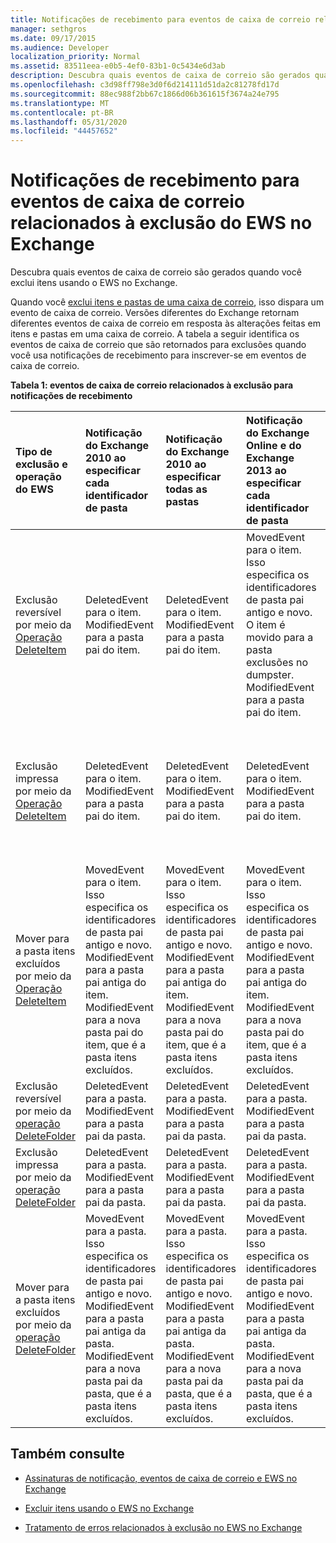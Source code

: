 ```yaml
---
title: Notificações de recebimento para eventos de caixa de correio relacionados à exclusão do EWS no Exchange
manager: sethgros
ms.date: 09/17/2015
ms.audience: Developer
localization_priority: Normal
ms.assetid: 83511eea-e0b5-4ef0-83b1-0c5434e6d3ab
description: Descubra quais eventos de caixa de correio são gerados quando você exclui itens usando o EWS no Exchange.
ms.openlocfilehash: c3d98ff798e3d0f6d214111d51da2c81278fd17d
ms.sourcegitcommit: 88ec988f2bb67c1866d06b361615f3674a24e795
ms.translationtype: MT
ms.contentlocale: pt-BR
ms.lasthandoff: 05/31/2020
ms.locfileid: "44457652"
---
```

# <a name="pull-notifications-for-ews-deletion-related-mailbox-events-in-exchange"></a>Notificações de recebimento para eventos de caixa de correio relacionados à exclusão do EWS no Exchange

Descubra quais eventos de caixa de correio são gerados quando você exclui itens usando o EWS no Exchange.
  
Quando você [exclui itens e pastas de uma caixa de correio](deleting-items-by-using-ews-in-exchange.md), isso dispara um evento de caixa de correio. Versões diferentes do Exchange retornam diferentes eventos de caixa de correio em resposta às alterações feitas em itens e pastas em uma caixa de correio. A tabela a seguir identifica os eventos de caixa de correio que são retornados para exclusões quando você usa notificações de recebimento para inscrever-se em eventos de caixa de correio. 
  
**Tabela 1: eventos de caixa de correio relacionados à exclusão para notificações de recebimento**

|**Tipo de exclusão e operação do EWS**|**Notificação do Exchange 2010 ao especificar cada identificador de pasta**|**Notificação do Exchange 2010 ao especificar todas as pastas**|**Notificação do Exchange Online e do Exchange 2013 ao especificar cada identificador de pasta**|**Exchange Online e Exchange 2013 ao especificar todas as pastas**|
|:-----|:-----|:-----|:-----|:-----|
|Exclusão reversível por meio da [Operação DeleteItem](https://msdn.microsoft.com/library/3e26c416-fa12-476e-bfd2-5c1f4bb7b348%28Office.15%29.aspx) <br/> |DeletedEvent para o item.  <br/> ModifiedEvent para a pasta pai do item.  <br/> |DeletedEvent para o item.  <br/> ModifiedEvent para a pasta pai do item.  <br/> |MovedEvent para o item. Isso especifica os identificadores de pasta pai antigo e novo. O item é movido para a pasta exclusões no dumpster.  <br/> ModifiedEvent para a pasta pai do item.  <br/> |DeletedEvent para o item.  <br/> DeletedEvent para o item da pasta de pesquisa padrão AllItems.  <br/> ModifiedEvent para a pasta pai do item.  <br/> |
|Exclusão impressa por meio da [Operação DeleteItem](https://msdn.microsoft.com/library/3e26c416-fa12-476e-bfd2-5c1f4bb7b348%28Office.15%29.aspx) <br/> |DeletedEvent para o item.  <br/> ModifiedEvent para a pasta pai do item.  <br/> |DeletedEvent para o item.  <br/> ModifiedEvent para a pasta pai do item.  <br/> |DeletedEvent para o item.  <br/> ModifiedEvent para a pasta pai do item.  <br/> |DeletedEvent para o item.  <br/> DeletedEvent para o item da pasta de pesquisa padrão AllItems.  <br/> ModifiedEvent para a pasta pai do item.  <br/> |
|Mover para a pasta itens excluídos por meio da [Operação DeleteItem](https://msdn.microsoft.com/library/3e26c416-fa12-476e-bfd2-5c1f4bb7b348%28Office.15%29.aspx) <br/> |MovedEvent para o item. Isso especifica os identificadores de pasta pai antigo e novo.  <br/> ModifiedEvent para a pasta pai antiga do item.  <br/> ModifiedEvent para a nova pasta pai do item, que é a pasta itens excluídos.  <br/> |MovedEvent para o item. Isso especifica os identificadores de pasta pai antigo e novo.  <br/> ModifiedEvent para a pasta pai antiga do item.  <br/> ModifiedEvent para a nova pasta pai do item, que é a pasta itens excluídos.  <br/> |MovedEvent para o item. Isso especifica os identificadores de pasta pai antigo e novo.  <br/> ModifiedEvent para a pasta pai antiga do item.  <br/> ModifiedEvent para a nova pasta pai do item, que é a pasta itens excluídos.  <br/> |DeletedEvent da pasta de pesquisa padrão AllItems.  <br/> CreatedEvent para o item na pasta AllItems.  <br/> ModifiedEvent para a pasta pai do item original.  <br/> ModifiedEvent para a pasta itens excluídos.  <br/> |
|Exclusão reversível por meio da [operação DeleteFolder](https://msdn.microsoft.com/library/b0f92682-4895-4bcf-a4a1-e4c2e8403979%28Office.15%29.aspx) <br/> |DeletedEvent para a pasta.  <br/> ModifiedEvent para a pasta pai da pasta.  <br/> |DeletedEvent para a pasta.  <br/> ModifiedEvent para a pasta pai da pasta.  <br/> |DeletedEvent para a pasta.  <br/> ModifiedEvent para a pasta pai da pasta.  <br/> |DeletedEvent para a pasta.  <br/> ModifiedEvent para a pasta pai da pasta.  <br/> |
|Exclusão impressa por meio da [operação DeleteFolder](https://msdn.microsoft.com/library/b0f92682-4895-4bcf-a4a1-e4c2e8403979%28Office.15%29.aspx) <br/> |DeletedEvent para a pasta.  <br/> ModifiedEvent para a pasta pai da pasta.  <br/> |DeletedEvent para a pasta.  <br/> ModifiedEvent para a pasta pai da pasta.  <br/> |DeletedEvent para a pasta.  <br/> ModifiedEvent para a pasta pai da pasta.  <br/> |DeletedEvent para a pasta.  <br/> ModifiedEvent para a pasta pai da pasta.  <br/> |
|Mover para a pasta itens excluídos por meio da [operação DeleteFolder](https://msdn.microsoft.com/library/b0f92682-4895-4bcf-a4a1-e4c2e8403979%28Office.15%29.aspx) <br/> |MovedEvent para a pasta. Isso especifica os identificadores de pasta pai antigo e novo.  <br/> ModifiedEvent para a pasta pai antiga da pasta.  <br/> ModifiedEvent para a nova pasta pai da pasta, que é a pasta itens excluídos.  <br/> |MovedEvent para a pasta. Isso especifica os identificadores de pasta pai antigo e novo.  <br/> ModifiedEvent para a pasta pai antiga da pasta.  <br/> ModifiedEvent para a nova pasta pai da pasta, que é a pasta itens excluídos.  <br/> |MovedEvent para a pasta. Isso especifica os identificadores de pasta pai antigo e novo.  <br/> ModifiedEvent para a pasta pai antiga da pasta.  <br/> ModifiedEvent para a nova pasta pai da pasta, que é a pasta itens excluídos.  <br/> |ModifiedEvent para a pasta pai antiga da pasta.  <br/> ModifiedEvent para a nova pasta pai da pasta que é a pasta itens excluídos.  <br/> |
   
## <a name="see-also"></a>Também consulte


- [Assinaturas de notificação, eventos de caixa de correio e EWS no Exchange](notification-subscriptions-mailbox-events-and-ews-in-exchange.md)
    
- [Excluir itens usando o EWS no Exchange](deleting-items-by-using-ews-in-exchange.md)
    
- [Tratamento de erros relacionados à exclusão no EWS no Exchange](handling-deletion-related-errors-in-ews-in-exchange.md)
    

